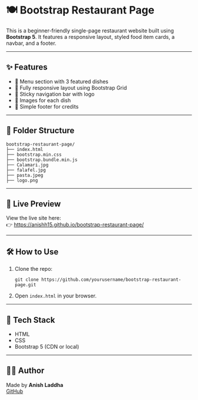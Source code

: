 # 🍽️ Bootstrap Restaurant Page

This is a beginner-friendly single-page restaurant website built using **Bootstrap 5**. It features a responsive layout, styled food item cards, a navbar, and a footer.

---

## ✨ Features

- 🍜 Menu section with 3 featured dishes
- 📱 Fully responsive layout using Bootstrap Grid
- 🧭 Sticky navigation bar with logo
- 📸 Images for each dish
- 🦶 Simple footer for credits

---

## 📁 Folder Structure

```
bootstrap-restaurant-page/
├── index.html
├── bootstrap.min.css
├── bootstrap.bundle.min.js
├── Calamari.jpg
├── falafel.jpg
├── pasta.jpeg
├── logo.png
```

---

## 🚀 Live Preview

View the live site here:  
👉 https://anishh15.github.io/bootstrap-restaurant-page/

---

## 🛠️ How to Use

1. Clone the repo:
   ```
   git clone https://github.com/yourusername/bootstrap-restaurant-page.git
   ```

2. Open `index.html` in your browser.

---

## 🧰 Tech Stack

- HTML
- CSS
- Bootstrap 5 (CDN or local)

---

## 👩‍💻 Author

Made by **Anish Laddha**  
[GitHub](https://github.com/anishh15)
